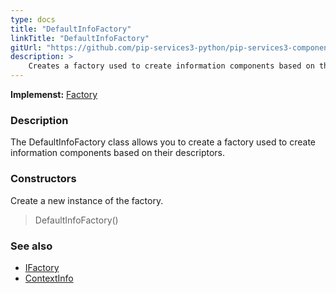 ```yaml
---
type: docs
title: "DefaultInfoFactory"
linkTitle: "DefaultInfoFactory"
gitUrl: "https://github.com/pip-services3-python/pip-services3-components-python"
description: >
    Creates a factory used to create information components based on their descriptors.
---
```


**Implemenst:** [Factory](../../build/factory)

### Description

The DefaultInfoFactory class allows you to create a factory used to create information components based on their descriptors.

### Constructors
Create a new instance of the factory.

> DefaultInfoFactory()
 
### See also 

- [IFactory](../../build/ifactory)
- [ContextInfo](../../info/context_info)
